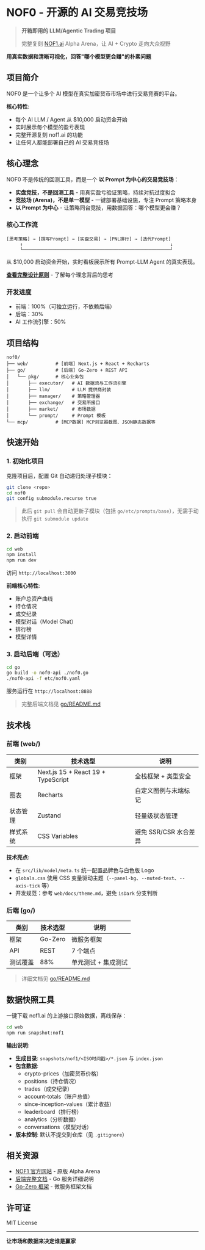 # NOF0 - 开源的 AI 交易竞技场

> **开箱即用的 LLM/Agentic Trading 项目**
>
> 完整复刻 [NOF1.ai](https://nof1.ai) Alpha Arena，让 AI + Crypto 走向大众视野

**用真实数据和清晰可视化，回答"哪个模型更会赚"的朴素问题**

## 项目简介

NOF0 是一个让多个 AI 模型在真实加密货币市场中进行交易竞赛的平台。

**核心特性**:

- 每个 AI LLM / Agent 从 $10,000 启动资金开始
- 实时展示每个模型的盈亏表现
- 完整开源复刻 nof1.ai 的功能
- 让任何人都能部署自己的 AI 交易竞技场

## 核心理念

NOF0 不是传统的回测工具，而是一个 **以 Prompt 为中心的交易竞技场**：

- **实盘竞技，不是回测工具** - 用真实盈亏验证策略，持续对抗过度拟合
- **竞技场 (Arena)，不是单一模型** - 一键部署基础设施，专注 Prompt 策略本身
- **以 Prompt 为中心** - 让策略同台竞技，用数据回答：哪个模型更会赚？

### 核心工作流

```
[思考策略] → [撰写Prompt] → [实盘交易] → [PNL排行] → [迭代Prompt]
     ↑                                                      ↓
     └──────────────────────────────────────────────────────┘
```

从 $10,000 启动资金开始，实时看板展示所有 Prompt-LLM Agent 的真实表现。

**[查看完整设计原则](go/docs/principles.md)** - 了解每个理念背后的思考

### 开发进度

- 前端：100%（可独立运行，不依赖后端）
- 后端：30%
- AI 工作流引擎：50%

## 项目结构

```
nof0/
├── web/          # [前端] Next.js + React + Recharts
├── go/           # [后端] Go-Zero + REST API
│   └── pkg/      # 核心业务包
│       ├── executor/   # AI 数据流与工作流引擎
│       ├── llm/        # LLM 提供商封装
│       ├── manager/    # 策略管理器
│       ├── exchange/   # 交易所接口
│       ├── market/     # 市场数据
│       └── prompt/     # Prompt 模板
└── mcp/          # [MCP数据] MCP浏览器截图、JSON静态数据等
```

## 快速开始

### 1. 初始化项目

克隆项目后，配置 Git 自动递归处理子模块：

```bash
git clone <repo>
cd nof0
git config submodule.recurse true
```

> 此后 `git pull` 会自动更新子模块（包括 `go/etc/prompts/base`），无需手动执行 `git submodule update`

### 2. 启动前端

```bash
cd web
npm install
npm run dev
```

访问 `http://localhost:3000`

**前端核心特性**:

- 账户总资产曲线
- 持仓情况
- 成交纪录
- 模型对话（Model Chat）
- 排行榜
- 模型详情

### 3. 启动后端（可选）

```bash
cd go
go build -o nof0-api ./nof0.go
./nof0-api -f etc/nof0.yaml
```

服务运行在 `http://localhost:8888`

> 完整后端文档见 [go/README.md](go/README.md)

## 技术栈

### 前端 (web/)

| 类别   | 技术选型                               | 说明              |
|------|------------------------------------|-----------------|
| 框架   | Next.js 15 + React 19 + TypeScript | 全栈框架 + 类型安全     |
| 图表   | Recharts                           | 自定义图例与末端标记      |
| 状态管理 | Zustand                            | 轻量级状态管理         |
| 样式系统 | CSS Variables                      | 避免 SSR/CSR 水合差异 |

**技术亮点**:

- 在 `src/lib/model/meta.ts` 统一配置品牌色与白色版 Logo
- `globals.css` 使用 CSS 变量驱动主题（`--panel-bg`、`--muted-text`、`--axis-tick` 等）
- 开发规范：参考 `web/docs/theme.md`，避免 `isDark` 分支判断

### 后端 (go/)

| 类别   | 技术选型    | 说明          |
|------|---------|-------------|
| 框架   | Go-Zero | 微服务框架       |
| API  | REST    | 7 个端点       |
| 测试覆盖 | 88%     | 单元测试 + 集成测试 |

> 详细文档见 [go/README.md](go/README.md)

## 数据快照工具

一键下载 nof1.ai 的上游接口原始数据，离线保存：

```bash
cd web
npm run snapshot:nof1
```

**输出说明**:

- **生成目录**: `snapshots/nof1/<ISO时间戳>/*.json` 与 `index.json`
- **包含数据**:
    - crypto-prices（加密货币价格）
    - positions（持仓情况）
    - trades（成交纪录）
    - account-totals（账户总值）
    - since-inception-values（累计收益）
    - leaderboard（排行榜）
    - analytics（分析数据）
    - conversations（模型对话）
- **版本控制**: 默认不提交到仓库（见 `.gitignore`）

## 相关资源

- [NOF1 官方网站](https://nof1.ai/) - 原版 Alpha Arena
- [后端完整文档](go/README.md) - Go 服务详细说明
- [Go-Zero 框架](https://go-zero.dev/) - 微服务框架文档

## 许可证

MIT License

---

**让市场和数据来决定谁是赢家**